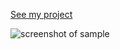 
[See my project](https://arturvolokhin.github.io/tic-tac-toe)

![screenshot of sample](https://github.com/arturvolokhin/scrinshots/blob/main/tic-tac-toe.png)
